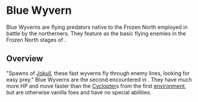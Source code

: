 # Blue Wyvern

Blue Wyverns are flying predators native to the Frozen North employed in battle by the northerners. They feature as the basic flying enemies in the Frozen North stages of .
## Overview

"Spawns of [Jokull](Jokull), these fast wyverns fly through enemy lines, looking for easy prey."
Blue Wyverns are the second encountered in . They have much more HP and move faster than the [Cyclopter](Cyclopter)s from the first [environment](environment), but are otherwise vanilla foes and have no special abilities.